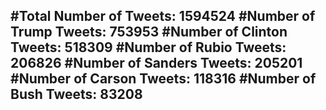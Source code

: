 #Total Number of Tweets: 1594524 
#Number of Trump Tweets: 753953
#Number of Clinton Tweets: 518309
#Number of Rubio Tweets: 206826
#Number of Sanders Tweets: 205201
#Number of Carson Tweets: 118316
#Number of Bush Tweets: 83208
---

